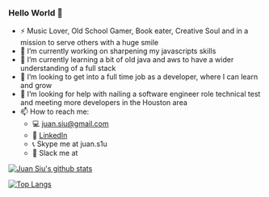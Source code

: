 ### Hello World 👋

- :zap: Music Lover, Old School Gamer, Book eater, Creative Soul and in a mission to serve others with a huge smile
- 🔭 I’m currently working on sharpening my javascripts skills
- 🌱 I’m currently learning a bit of old java and aws to have a wider understanding of a full stack
- 👯 I’m looking to get into a full time job as a developer, where I can learn and grow 
- 🤔 I’m looking for help with nailing a software engineer role technical test and meeting more developers in the Houston area
- 📫 How to reach me: 
  - :computer: juan.siu@gmail.com
  - :office: [LinkedIn](https://www.linkedin.com/in/juanesiu/)
  - :telephone_receiver: Skype me at juan.s1u
  - :calling: Slack me at 

  

[![Juan Siu's github stats](https://github-readme-stats.vercel.app/api?username=l1mk&count_private=true&show_icons=true&theme=radical&hide_rank=false)](https://github.com/anuraghazra/github-readme-stats)

[![Top Langs](https://github-readme-stats.vercel.app/api/top-langs/?username=l1mk&layout=compact)](https://github.com/anuraghazra/github-readme-stats)
